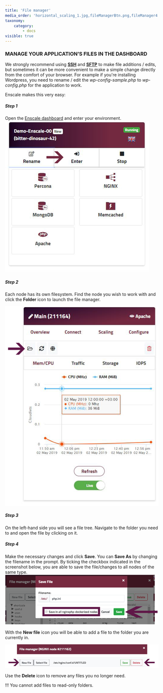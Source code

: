 ```yaml
---
title: 'File manager'
media_order: 'horizontal_scaling_1.jpg,fileManagerBtn.png,fileManager4.png,file manager module.png'
taxonomy:
    category:
        - docs
visible: true
---
```


### MANAGE YOUR APPLICATION’S FILES IN THE DASHBOARD

We strongly recommend using **[SSH](/environments/access/access-via-ssh)** and **[SFTP](/environments/access/access-via-sftp)** to make file additions / edits, but sometimes it can be more convenient to make a simple change directly from the comfort of your browser. For example if you're installing Wordpress, you need to rename / edit the _wp-config-sample.php_ to _wp-config.php_ for the application to work.

Enscale makes this very easy:

##### Step 1
Open the [Enscale dashboard](https://dashboard.enscale.com) and enter your environment.
![](horizontal_scaling_1.jpg)

##### Step 2

Each node has its own filesystem. Find the node you wish to work with and click the **Folder** icon to launch the file manager.

![](fileManagerBtn.png)

##### Step 3

On the left-hand side you will see a file tree. Navigate to the folder you need to and open the file by clicking on it.

##### Step 4

Make the necessary changes and click **Save**. You can **Save As** by changing the filename in the prompt. By ticking the checkbox indicated in the screenshot below, you are able to save the file/changes to all nodes of the same type.
![](file%20manager%20module.png)

With the **New file** icon you will be able to add a file to the folder you are currently in.

![](fileManager4.png)

Use the **Delete** icon to remove any files you no longer need.

!!! You cannot add files to read-only folders.